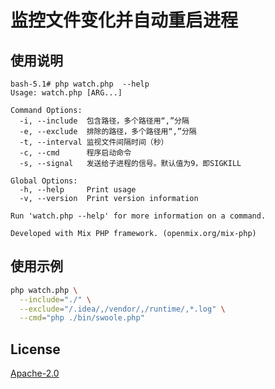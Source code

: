 # 监控文件变化并自动重启进程

## 使用说明

```
bash-5.1# php watch.php  --help
Usage: watch.php [ARG...]

Command Options:
  -i, --include  包含路径，多个路径用“,”分隔
  -e, --exclude  排除的路径，多个路径用“,”分隔
  -t, --interval 监视文件间隔时间（秒）
  -c, --cmd      程序启动命令
  -s, --signal   发送给子进程的信号。默认值为9，即SIGKILL

Global Options:
  -h, --help     Print usage
  -v, --version  Print version information

Run 'watch.php --help' for more information on a command.

Developed with Mix PHP framework. (openmix.org/mix-php)
```

## 使用示例

```bash
php watch.php \
  --include="./" \
  --exclude="/.idea/,/vendor/,/runtime/,*.log" \
  --cmd="php ./bin/swoole.php"
```

## License

[Apache-2.0](http://www.apache.org/licenses/LICENSE-2.0.html)
